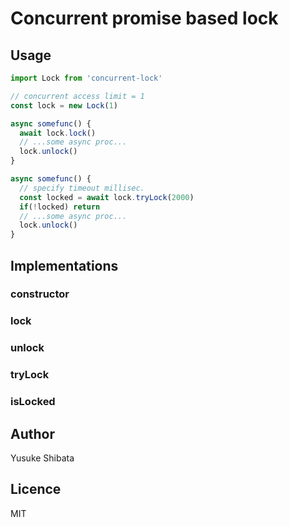 # Concurrent promise based lock

## Usage

```js
import Lock from 'concurrent-lock'

// concurrent access limit = 1
const lock = new Lock(1)

async somefunc() {
  await lock.lock()
  // ...some async proc...
  lock.unlock()
}

async somefunc() {
  // specify timeout millisec.
  const locked = await lock.tryLock(2000)
  if(!locked) return
  // ...some async proc...
  lock.unlock()
}
```

## Implementations

### constructor
### lock
### unlock
### tryLock
### isLocked

## Author

Yusuke Shibata

## Licence

MIT
